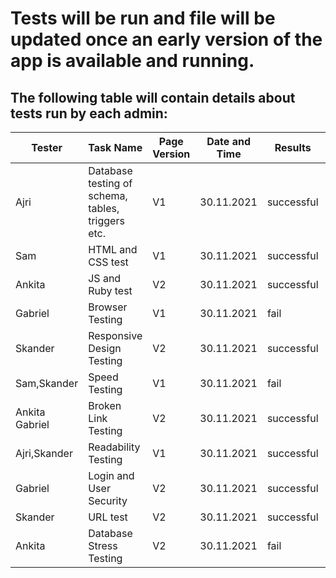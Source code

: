 # Tests will be run and file will be updated once an early version of the app is available and running.

## The following table will contain details about tests run by each admin:

|Tester         | Task Name        | Page Version  | Date and Time     | Results|Comments                                |
|---------------| -------------    | ------------- | -------------     | -------|----------------------------------------|
|  Ajri         | Database testing of schema, tables, triggers etc.| V1      |30.11.2021  |successful |                                        |
|  Sam |HTML and CSS test|V1        |30.11.2021  |successful|                                        |
|     Ankita      | JS and Ruby test      |V2         |30.11.2021  |successful|                                        | 
|        Gabriel|Browser Testing|V1  |30.11.2021  |fail        |                                    |
| Skander           |Responsive Design Testing|V2  |30.11.2021  |successful       |                                        |
|   Sam,Skander      |Speed Testing|V1   |30.11.2021 |fail        |                                        |
|   Ankita Gabriel      |Broken Link Testing|V2 |30.11.2021  | successful       |                                        |
|  Ajri,Skander      |Readability Testing |V1  |30.11.2021 | successful       |                                   |
|     Gabriel   |Login and User Security|V2  |30.11.2021 | successful       |                              |
|    Skander    |URL test|V2  |30.11.2021 |  successful      |  |
|  Ankita      |Database Stress Testing |V2  |30.11.2021 |fail        |                                 |
